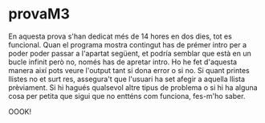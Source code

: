 # provaM3

En aquesta prova s'han dedicat més de 14 hores en dos dies, tot es funcional. Quan el programa mostra contingut
has de prémer intro per a poder poder passar a l'apartat següent, et podría semblar que està en un bucle infinit però no, només
has de apretar intro. Ho he fet d'aquesta manera així pots veure l'output tant si dona error o si no.
Si quant printes llistes no et surt res, assegura't que l'usuari ha set afegir a aquella llista prèviament.
Si hi hagués qualsevol altre tipus de problema o si hi ha alguna cosa per petita que sigui que no entténs com funciona,
fes-m'ho saber. 

OOOK!
